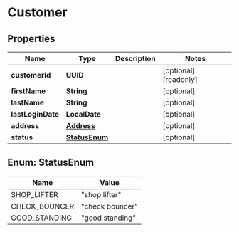 

# Customer


## Properties

Name | Type | Description | Notes
------------ | ------------- | ------------- | -------------
**customerId** | **UUID** |  |  [optional] [readonly]
**firstName** | **String** |  |  [optional]
**lastName** | **String** |  |  [optional]
**lastLoginDate** | **LocalDate** |  |  [optional]
**address** | [**Address**](Address.md) |  |  [optional]
**status** | [**StatusEnum**](#StatusEnum) |  |  [optional]



## Enum: StatusEnum

Name | Value
---- | -----
SHOP_LIFTER | &quot;shop lifter&quot;
CHECK_BOUNCER | &quot;check bouncer&quot;
GOOD_STANDING | &quot;good standing&quot;



